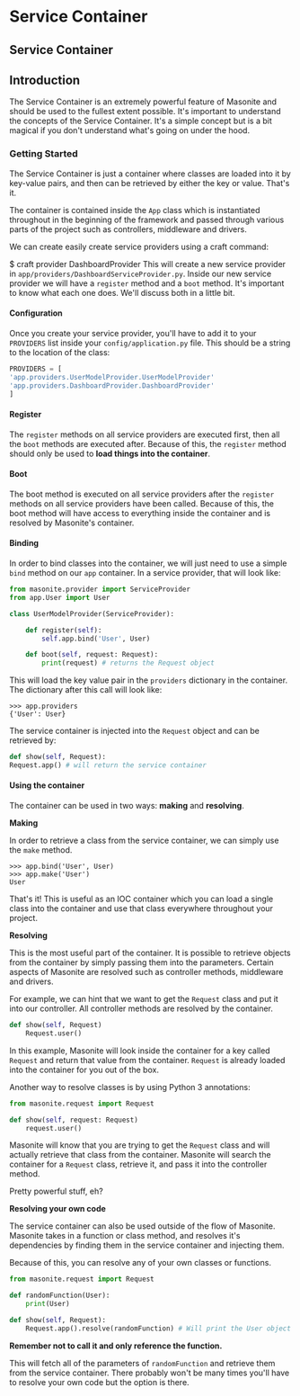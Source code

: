 # Service Container

## Service Container

## Introduction

The Service Container is an extremely powerful feature of Masonite and should be used to the fullest extent possible. It's important to understand the concepts of the Service Container. It's a simple concept but is a bit magical if you don't understand what's going on under the hood.

### Getting Started

The Service Container is just a container where classes are loaded into it by key-value pairs, and then can be retrieved by either the key or value. That's it.

The container is contained inside the `App` class which is instantiated throughout in the beginning of the framework and passed through various parts of the project such as controllers, middleware and drivers.

We can create easily create service providers using a craft command:

$ craft provider DashboardProvider This will create a new service provider in `app/providers/DashboardServiceProvider.py`. Inside our new service provider we will have a `register` method and a `boot` method. It's important to know what each one does. We'll discuss both in a little bit.

#### Configuration

Once you create your service provider, you'll have to add it to your `PROVIDERS` list inside your `config/application.py` file. This should be a string to the location of the class:

```python
PROVIDERS = [
'app.providers.UserModelProvider.UserModelProvider'
'app.providers.DashboardProvider.DashboardProvider'
]
```

#### Register

The `register` methods on all service providers are executed first, then all the `boot` methods are executed after. Because of this, the `register` method should only be used to **load things into the container**.

#### Boot

The boot method is executed on all service providers after the `register` methods on all service providers have been called. Because of this, the boot method will have access to everything inside the container and is resolved by Masonite's container.

#### Binding

In order to bind classes into the container, we will just need to use a simple `bind` method on our `app` container. In a service provider, that will look like:

```python
from masonite.provider import ServiceProvider
from app.User import User

class UserModelProvider(ServiceProvider):

    def register(self):
        self.app.bind('User', User)

    def boot(self, request: Request):
        print(request) # returns the Request object
```

This will load the key value pair in the `providers` dictionary in the container. The dictionary after this call will look like:

```text
>>> app.providers
{'User': User}
```

The service container is injected into the `Request` object and can be retrieved by:

```python
def show(self, Request):
Request.app() # will return the service container
```

#### Using the container

The container can be used in two ways: **making** and **resolving**.

**Making**

In order to retrieve a class from the service container, we can simply use the `make` method.

```text
>>> app.bind('User', User)
>>> app.make('User')
User
```

That's it! This is useful as an IOC container which you can load a single class into the container and use that class everywhere throughout your project.

**Resolving**

This is the most useful part of the container. It is possible to retrieve objects from the container by simply passing them into the parameters. Certain aspects of Masonite are resolved such as controller methods, middleware and drivers.

For example, we can hint that we want to get the `Request` class and put it into our controller. All controller methods are resolved by the container.

```python
def show(self, Request)
    Request.user()
```

In this example, Masonite will look inside the container for a key called `Request` and return that value from the container. `Request` is already loaded into the container for you out of the box.

Another way to resolve classes is by using Python 3 annotations:

```python
from masonite.request import Request

def show(self, request: Request)
    request.user()
```

Masonite will know that you are trying to get the `Request` class and will actually retrieve that class from the container. Masonite will search the container for a `Request` class, retrieve it, and pass it into the controller method.

Pretty powerful stuff, eh?

**Resolving your own code**

The service container can also be used outside of the flow of Masonite. Masonite takes in a function or class method, and resolves it's dependencies by finding them in the service container and injecting them.

Because of this, you can resolve any of your own classes or functions.

```python
from masonite.request import Request

def randomFunction(User):
    print(User)

def show(self, Request):
    Request.app().resolve(randomFunction) # Will print the User object
```

**Remember not to call it and only reference the function.**

This will fetch all of the parameters of `randomFunction` and retrieve them from the service container. There probably won't be many times you'll have to resolve your own code but the option is there.


